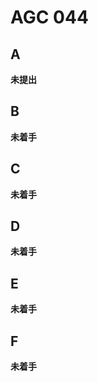# AGC 044

## A

**未提出**

## B

**未着手**

## C

**未着手**

## D

**未着手**

## E

**未着手**

## F

**未着手**
